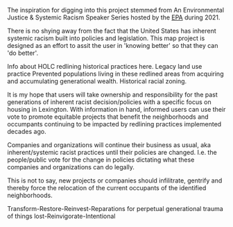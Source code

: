The inspiration for digging into this project stemmed from An Environmental Justice & Systemic Racism Speaker Series hosted by the [EPA](https://www.epa.gov/environmentaljustice/environmental-justice-systemic-racism-speaker-series#previous) during 2021. 

There is no shying away from the fact that the United States has inherent systemic racism built into policies and legislation. This map project is designed as an effort to assit the user in 'knowing better' so that they can 'do better'. 

Info about HOLC redlining historical practices here.
Legacy land use practice
Prevented populations living in these redlined areas from acquiring and accumulating generational wealth. 
Historical racial zoning.

It is my hope that users will take ownership and responsibility for the past generations of inherent racist decision/policies with a specific focus on housing in Lexington. With information in hand, informed users can use their vote to promote equitable projects that benefit the neighborhoods and occumpants continuing to be impacted by redlining practices implemented decades ago. 

Companies and organizations will continue their business as usual, aka inherent/systemic racist practices until their policies are changed. I.e. the people/public vote for the change in policies dictating what these companies and organizations can do legally. 

This is not to say, new projects or companies should infilitrate, gentrify and thereby force the relocation of the current occupants of the identified neighborhoods. 





Transform-Restore-Reinvest-Reparations for perpetual generational trauma of things lost-Reinvigorate-Intentional





